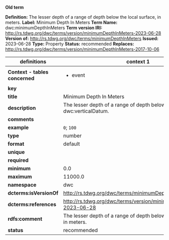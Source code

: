 **Old term**

**Definition:** The lesser depth of a range of depth below the local surface, in meters.
**Label:** Minimum Depth In Meters
**Term Name:** dwc:minimumDepthInMeters
**Term version IRI:** http://rs.tdwg.org/dwc/terms/version/minimumDepthInMeters-2023-06-28
**Version of:** http://rs.tdwg.org/dwc/terms/minimumDepthInMeters
**Issued:** 2023-06-28
**Type:** Property
**Status:** recommended
**Replaces:** http://rs.tdwg.org/dwc/terms/version/minimumDepthInMeters-2017-10-06


| definitions | context 1 |
|-|-|
| **Context - tables concerned** | <ul><li>event</li></ul> |
| **key** |  |
| **title** | Minimum Depth In Meters |
| **description** | The lesser depth of a range of depth below a dwc:verticalDatum. |
| **comments** |  |
| **example** | `0`; `100` |
| **type** | number |
| **format** | default |
| **unique** |  |
| **required** |  |
| **minimum** | 0.0 |
| **maximum** | 11000.0 |
| **namespace** | dwc |
| **dcterms:isVersionOf** | http://rs.tdwg.org/dwc/terms/minimumDepthInMeters |
| **dcterms:references** | http://rs.tdwg.org/dwc/terms/version/minimumDepthInMeters-2023-06-28 |
| **rdfs:comment** | The lesser depth of a range of depth below the local surface, in meters. |
| **status** | recommended |

